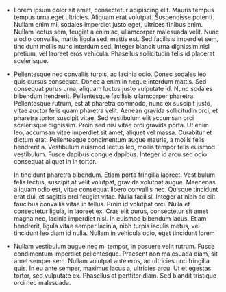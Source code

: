 * Lorem ipsum dolor sit amet, consectetur adipiscing elit. Mauris tempus tempus urna eget ultricies. Aliquam erat volutpat. Suspendisse potenti. Nullam enim mi, sodales imperdiet justo eget, ultrices finibus enim. Nullam lectus sem, feugiat a enim ac, ullamcorper malesuada velit. Nunc a odio convallis, mattis ligula sed, mattis est. Sed facilisis imperdiet sem, tincidunt mollis nunc interdum sed. Integer blandit urna dignissim nisl pretium, vel laoreet eros vehicula. Phasellus sollicitudin felis id placerat scelerisque.
* Pellentesque nec convallis turpis, ac lacinia odio. Donec sodales leo quis cursus consequat. Donec a enim in neque interdum mattis. Sed consequat purus urna, aliquam luctus justo vulputate id. Nunc sodales bibendum hendrerit. Pellentesque facilisis ullamcorper pharetra. Pellentesque rutrum, est at pharetra commodo, nunc ex suscipit justo, vitae auctor felis quam pharetra velit. Aenean gravida sollicitudin orci, et pharetra tortor suscipit vitae. Sed vestibulum elit accumsan orci scelerisque dignissim. Proin sed nisi vitae orci gravida porta. Ut enim leo, accumsan vitae imperdiet sit amet, aliquet vel massa. Curabitur et dictum erat. Pellentesque condimentum augue mauris, a mollis felis hendrerit a. Vestibulum euismod lectus leo, mollis tempor felis euismod vestibulum. Fusce dapibus congue dapibus. Integer id arcu sed odio consequat aliquet in in tortor.

    In tincidunt pharetra bibendum. Etiam porta fringilla laoreet. Vestibulum felis lectus, suscipit at velit volutpat, gravida volutpat augue. Maecenas aliquam odio est, vitae consequat libero convallis nec. Quisque tincidunt erat dui, et sagittis orci feugiat vitae. Nulla facilisi. Integer at nibh ac elit faucibus convallis vitae in tellus. Proin id volutpat orci. Nulla et consectetur ligula, in laoreet ex. Cras elit purus, consectetur sit amet magna nec, lacinia imperdiet nisl. In euismod bibendum lacus. Etiam hendrerit, ligula vitae semper lacinia, nibh turpis iaculis metus, vel tincidunt leo diam id nulla. Nullam in vehicula odio, eget tincidunt lorem

* Nullam vestibulum augue nec mi tempor, in posuere velit rutrum. Fusce condimentum imperdiet pellentesque. Praesent non malesuada diam, sit amet semper sem. Nullam volutpat ante eros, ac ultricies orci fringilla quis. In eu ante semper, maximus lacus a, ultricies arcu. Ut et egestas tortor, sed vulputate ex. Phasellus at porttitor diam. Sed blandit tristique orci nec malesuada.

